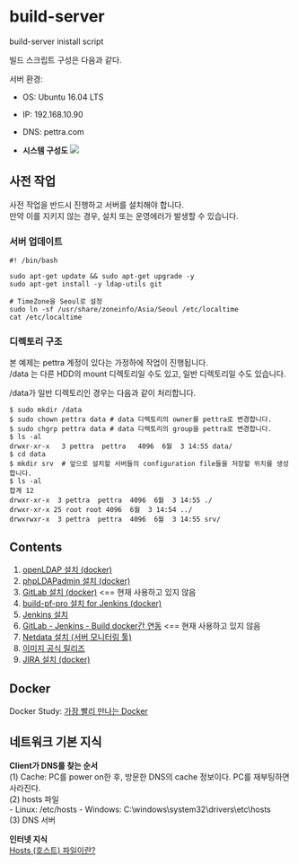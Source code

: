 # build-server
build-server inistall script

빌드 스크립트 구성은 다음과 같다.

서버 환경:
* OS: Ubuntu 16.04 LTS
* IP: 192.168.10.90
* DNS: pettra.com

* **시스템 구성도**
![](/assets/build_system.png)  

## 사전 작업  
사전 작업을 반드시 진행하고 서버를 설치해야 합니다.  
만약 이를 지키지 않는 경우, 설치 또는 운영에러가 발생할 수 있습니다.  

### 서버 업데이트  
```
#! /bin/bash

sudo apt-get update && sudo apt-get upgrade -y
sudo apt-get install -y ldap-utils git

# TimeZone을 Seoul로 설정
sudo ln -sf /usr/share/zoneinfo/Asia/Seoul /etc/localtime
cat /etc/localtime
```

### 디렉토리 구조  
본 예제는 pettra 계정이 있다는 가정하에 작업이 진행됩니다.  
/data 는 다른 HDD의 mount 디렉토리일 수도 있고, 일반 디렉토리일 수도 있습니다.  

/data가 일반 디렉토리인 경우는 다음과 같이 처리합니다.  
```
$ sudo mkdir /data
$ sudo chown pettra data # data 디렉토리의 owner를 pettra로 변경합니다.
$ sudo chgrp pettra data # data 디렉토리의 group을 pettra로 변경합니다.
$ ls -al
drwxr-xr-x   3 pettra  pettra   4096  6월  3 14:55 data/
$ cd data
$ mkdir srv  # 앞으로 설치할 서버들의 configuration file들을 저장할 위치를 생성합니다.
$ ls -al
합계 12
drwxr-xr-x  3 pettra  pettra  4096  6월  3 14:55 ./
drwxr-xr-x 25 root root 4096  6월  3 14:54 ../
drwxrwxr-x  3 pettra  pettra  4096  6월  3 14:55 srv/

```

## Contents  
1. [openLDAP 설치 (docker)](https://github.com/roykang75/build-server/blob/master/setupOpenLDAP.md)  
2. [phpLDAPadmin 설치 (docker)](https://github.com/roykang75/build-server/blob/master/setupPHPLDAPadmin.md)  
3. [GitLab 설치 (docker)](https://github.com/roykang75/build-server/blob/master/setupGitLab.md)  <== 현재 사용하고 있지 않음
4. [build-pf-pro 설치 for Jenkins (docker)](https://github.com/roykang75/build-server/blob/master/setupBuild-pf-pro.md)  
5. [Jenkins 설치](https://github.com/roykang75/build-server/blob/master/setupJenkins.md)  
6. [GitLab - Jenkins - Build docker간 연동](https://github.com/roykang75/build-server/blob/master/setupGitLab_Jenkins_Build.md)   <== 현재 사용하고 있지 않음
7. [Netdata 설치 (서버 모니터링 툴)](https://github.com/roykang75/build-server/blob/master/setupNetdata.md)  
8. [이미지 공식 릴리즈](https://github.com/roykang75/build-server/blob/master/imageRelease.md)  
9. [JIRA 설치 (docker)](https://github.com/roykang75/build-server/blob/master/setupJIRA.md)  

## Docker  
Docker Study: [가장 빨리 만나는 Docker](http://pyrasis.com/docker.html)

## 네트워크 기본 지식  
**Client가 DNS를 찾는 순서**  
(1) Cache: PC를 power on한 후, 방문한 DNS의 cache 정보이다. PC를 재부팅하면 사라진다.  
(2) hosts 파일  
    - Linux: /etc/hosts
    - Windows: C:\windows\system32\drivers\etc\hosts  
(3) DNS 서버    

**인터넷 지식**  
    [Hosts (호스트) 파일이란?](https://github.com/roykang75/build-server/blob/master/whatIsHosts.md)
